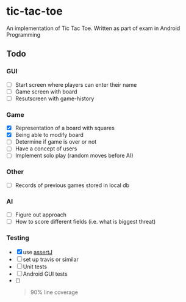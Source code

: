# tic-tac-toe
An implementation of Tic Tac Toe. Written as part of exam in Android Programming

## Todo 
### GUI 
- [ ] Start screen where players can enter their name 
- [ ] Game screen with board 
- [ ] Resutscreen with game-history
### Game 
- [X] Representation of a board with squares
- [X] Being able to modify board 
- [ ] Determine if game is over or not  
- [ ] Have a concept of users 
- [ ] Implement solo play (random moves before AI) 
### Other 
- [ ] Records of previous games stored in local db 
### AI 
- [ ] Figure out approach 
- [ ] How to score different fields (i.e. what is biggest threat) 
### Testing 
- [X] use [assertJ](http://joel-costigliola.github.io/assertj)
- [ ] set up travis or similar 
- [ ] Unit tests 
- [ ] Android GUI tests 
- [ ] >90% line coverage
